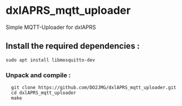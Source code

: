# dxlAPRS_mqtt_uploader
Simple MQTT-Uploader for dxlAPRS


## Install the required dependencies :

```
sudo apt install libmosquitto-dev 
```

### Unpack and compile :

```
  git clone https://github.com/DO2JMG/dxlAPRS_mqtt_uploader.git
  cd dxlAPRS_mqtt_uploader
  make
```
